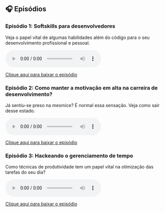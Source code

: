 ## 🎧 Episódios

### Episódio 1: Softskills para desenvolvedores
Veja o papel vital de algumas habilidades além do código para o seu desenvolvimento profissional e pessoal.

<audio controls>
  <source src="./eps/ep1.mp3" type="audio/mpeg">
  Seu navegador não suporta o player de áudio. 
</audio>

[Clique aqui para baixar o episódio](./eps/ep1.mp3)

### Episódio 2: Como manter a motivação em alta na carreira de desenvolvimento?
Já sentiu-se preso na mesmice? É normal essa sensação. Veja como sair desse estado.

<audio controls>
  <source src="./eps/ep2.mp3" type="audio/mpeg">
  Seu navegador não suporta o player de áudio.
</audio>

[Clique aqui para baixar o episódio](./eps/ep2.mp3)

### Episódio 3: Hackeando o gerenciamento de tempo
Como técnicas de produtividade tem um papel vital na otimização das tarefas do seu dia?

<audio controls>
  <source src="./eps/ep3.mp3" type="audio/mpeg">
  Seu navegador não suporta o player de áudio.
</audio>

[Clique aqui para baixar o episódio](./eps/ep3.mp3)
